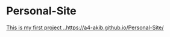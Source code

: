 # Personal-Site
[This is my first project ..](https://a4-akib.github.io/Personal-Site/)https://a4-akib.github.io/Personal-Site/
